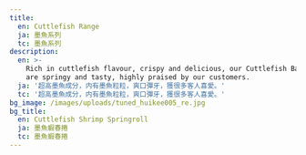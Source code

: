 ```yaml
---
title:
  en: Cuttlefish Range
  ja: 墨魚系列
  tc: 墨魚系列
description:
  en: >-
    Rich in cuttlefish flavour, crispy and delicious, our Cuttlefish Balls
    are springy and tasty, highly praised by our customers.
  ja: '超高墨魚成分，内有墨魚粒粒，爽口彈牙，獲很多客人喜愛。'
  tc: '超高墨魚成分，内有墨魚粒粒，爽口彈牙，獲很多客人喜愛。'
bg_image: /images/uploads/tuned_huikee005_re.jpg
bg_title:
  en: Cuttlefish Shrimp Springroll
  ja: 墨魚蝦春捲
  tc: 墨魚蝦春捲
---
```

